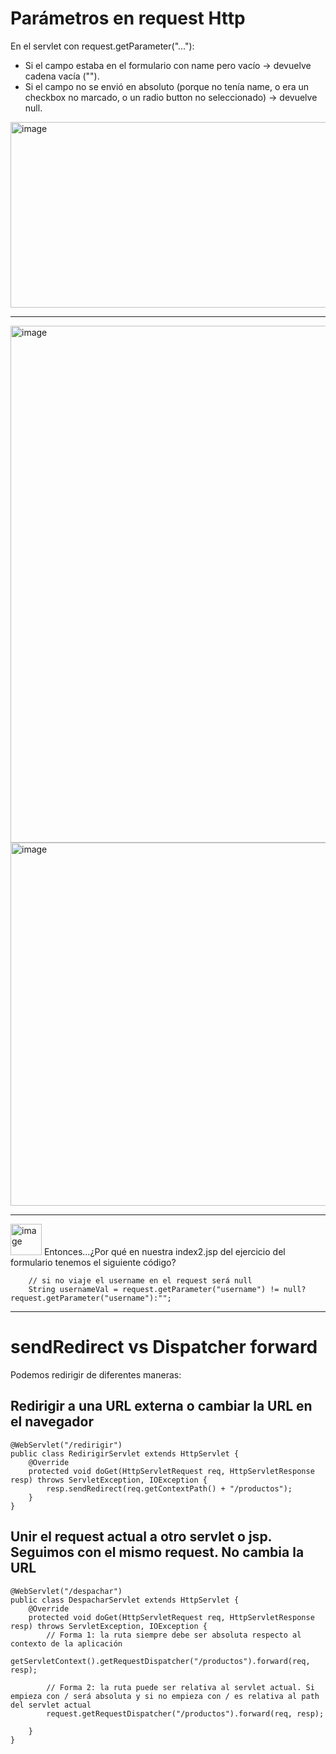 # Parámetros en request Http

En el servlet con request.getParameter("..."):
- Si el campo estaba en el formulario con name pero vacío → devuelve cadena vacía ("").
- Si el campo no se envió en absoluto (porque no tenía name, o era un checkbox no marcado, o un radio button no seleccionado) → devuelve null.

<img width="1265" height="297" alt="image" src="https://github.com/user-attachments/assets/444f7785-5c9a-4b9c-b56c-3633c2c9f005" />

___

<img width="1111" height="827" alt="image" src="https://github.com/user-attachments/assets/c719b6e5-c0c1-468c-b496-1f56246a8c76" />

<img width="784" height="581" alt="image" src="https://github.com/user-attachments/assets/6ff31d43-be66-4336-84cf-4948da2da3d3" />

___

<img width="50" height="50" alt="image" src="https://github.com/user-attachments/assets/a3b824e6-7b54-4b9f-a2a9-bc602d371d24" /> Entonces...¿Por qué en nuestra index2.jsp del ejercicio del formulario tenemos el siguiente código?

```
    // si no viaje el username en el request será null
    String usernameVal = request.getParameter("username") != null?request.getParameter("username"):"";
```
___
# sendRedirect vs Dispatcher forward

Podemos redirigir de diferentes maneras:

## Redirigir a una URL externa o cambiar la URL en el navegador

```
@WebServlet("/redirigir")
public class RedirigirServlet extends HttpServlet {
    @Override
    protected void doGet(HttpServletRequest req, HttpServletResponse resp) throws ServletException, IOException {
        resp.sendRedirect(req.getContextPath() + "/productos");
    }
}
```

## Unir el request actual a otro servlet o jsp. Seguimos con el mismo request. No cambia la URL

```
@WebServlet("/despachar")
public class DespacharServlet extends HttpServlet {
    @Override
    protected void doGet(HttpServletRequest req, HttpServletResponse resp) throws ServletException, IOException {
        // Forma 1: la ruta siempre debe ser absoluta respecto al contexto de la aplicación 
        getServletContext().getRequestDispatcher("/productos").forward(req, resp);

        // Forma 2: la ruta puede ser relativa al servlet actual. Si empieza con / será absoluta y si no empieza con / es relativa al path del servlet actual
        request.getRequestDispatcher("/productos").forward(req, resp);

    }
}

```

